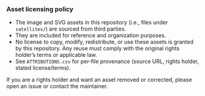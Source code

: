### Asset licensing policy

- The image and SVG assets in this repository (i.e., files under `satellites/`) are sourced from third parties.
- They are included for reference and organization purposes.
- No license to copy, modify, redistribute, or use these assets is granted by this repository. Any reuse must comply with the original rights holder’s terms or applicable law.
- See `ATTRIBUTIONS.csv` for per‑file provenance (source URL, rights holder, stated license/terms).

If you are a rights holder and want an asset removed or corrected, please open an issue or contact the maintainer.

